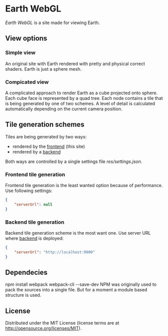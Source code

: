 # Earth WebGL

*Earth WebGL* is a site made for viewing Earth.

## View options

### Simple view
An original site with Earth rendered with pretty and physical correct shaders. Earth is just a sphere mesh.

### Compicated view
A complicated approach to render Earth as a cube projected onto sphere. Each cube face is represented by a quad tree. Each node contains a tile that is being generated by one of two schemes.
A level of detail is calculated automatically depending on the current camera position.

## Tile generation schemes
Tiles are being generated by two ways:
* rendered by the [frontend](https://github.com/Shtille/earth-webgl) (this site)
* rendered by a [backend](https://github.com/Shtille/earth-tileserver)

Both ways are controlled by a single settings file _res/settings.json_.

### Frontend tile generation
Frontend tile generation is the least wanted option because of performance.
Use following settings:
```json
{
	"serverUrl": null
}
```

### Backend tile generation
Backend tile generation scheme is the most want one.
Use server URL where [backend](https://github.com/Shtille/earth-tileserver) is deployed:
```json
{
	"serverUrl": "http://localhost:9000"
}
```

## Dependecies
npm install webpack webpack-cli --save-dev
NPM was originally used to pack the sources into a single file. But for a moment a module based structure is used.

## License
Distributed under the MIT License (license terms are at http://opensource.org/licenses/MIT).